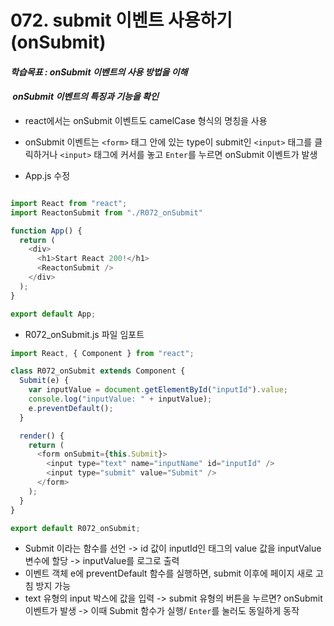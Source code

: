 # 072. submit 이벤트 사용하기(onSubmit)

#### **_학습목표 : onSubmit 이벤트의 사용 방법을 이해_**

####  **_onSubmit 이벤트의 특징과 기능을 확인_** 

-   react에서는 onSubmit 이벤트도 camelCase 형식의 명칭을 사용  
-   onSubmit 이벤트는 `<form>` 태그 안에 있는 type이 submit인 `<input>` 태그를 클릭하거나 `<input>` 태그에 커서를 놓고 `Enter`를 누르면 onSubmit 이벤트가 발생


-   App.js 수정

```js

import React from "react";
import ReactonSubmit from "./R072_onSubmit"

function App() {
  return (
    <div>
      <h1>Start React 200!</h1>
      <ReactonSubmit />
    </div>
  );
}

export default App;


```

  
  
  

-   R072_onSubmit.js 파일 임포트  
      
      
      
    

```js
import React, { Component } from "react";

class R072_onSubmit extends Component {
  Submit(e) {
    var inputValue = document.getElementById("inputId").value;
    console.log("inputValue: " + inputValue);
    e.preventDefault();
  }

  render() {
    return (
      <form onSubmit={this.Submit}>
        <input type="text" name="inputName" id="inputId" />
        <input type="submit" value="Submit" />
      </form>
    );
  }
}

export default R072_onSubmit;

```

  
  

-   Submit 이라는 함수를 선언 -> id 값이 inputId인 태그의 value 값을 inputValue 변수에 할당 -> inputValue를 로그로 출력
-   이벤트 객체 e에 preventDefault 함수를 실행하면, submit 이후에 페이지 새로 고침 방지 가능
-   text 유형의 input 박스에 값을 입력 -> submit 유형의 버튼을 누르면? onSubmit 이벤트가 발생 -> 이때 Submit 함수가 실행/ `Enter`를 눌러도 동일하게 동작

